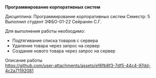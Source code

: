**Программирование корпоративных систем**

Дисциплина: Программирование корпоративных систем
Семестр: 5
Выполнил студент ЭФБО-01-22 Сейранян С.Г.

Для выполнения работы необходимо:
- Подтягивание списка товаров с сервера
- Удаление товара через запрос на сервер
- Создание нового товара через запрос на сервер

Описание работы<br>
https://github.com/user-attachments/assets/e16fb8f3-7df5-44c4-97dd-4c2a71192081


